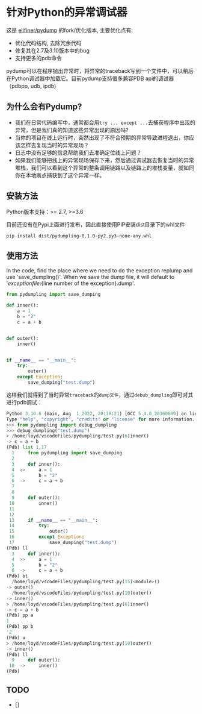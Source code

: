 # 针对Python的异常调试器

这是 [elifiner/pydump](https://github.com/elifiner/pydump) 的fork/优化版本, 主要优化点有:
* 优化代码结构, 去除冗余代码
* 修复其在2.7及3.10版本中的bug
* 支持更多的pdb命令

pydump可以在程序抛出异常时，将异常的traceback写到一个文件中，可以稍后在Python调试器中加载它。目前pydump支持很多兼容PDB api的调试器（pdbpp, udb, ipdb)

## 为什么会有Pydump?

* 我们在日常代码编写中，通常都会用`try ... except ...`去捕获程序中出现的异常，但是我们真的知道这些异常出现的原因吗?
* 当你的项目在线上运行时，突然出现了不符合预期的异常导致进程退出，你应该怎样去复现当时的异常现场？
* 日志中没有足够的信息帮助我们去准确定位线上问题？
* 如果我们能够把线上的异常现场保存下来，然后通过调试器去恢复当时的异常堆栈，我们可以看到这个异常的整条调用链路以及链路上的堆栈变量，就如同你在本地断点捕获到了这个异常一样。

## 安装方法
Python版本支持：>= 2.7, >=3.6

目前还没有在Pypi上面进行发布，因此直接使用PIP安装dist目录下的whl文件
```
pip install dist/pydumpling-0.1.0-py2.py3-none-any.whl
```

## 使用方法

In the code, find the place where we need to do the exception replump and use 'save_dumpling()'. When we save the dump file, it will default to '${exception file}:${line number of the exception}.dump'.

```python
from pydumpling import save_dumping

def inner():
    a = 1
    b = "2"
    c = a + b


def outer():
    inner()


if __name__ == "__main__":
    try:
        outer()
    except Exception:
        save_dumping("test.dump")

```

这样我们就得到了当时异常`traceback`的`dump文件`，通过`debub_dumpling`即可对其进行pdb调试：

```python     
Python 3.10.6 (main, Aug  1 2022, 20:38:21) [GCC 5.4.0 20160609] on linux
Type "help", "copyright", "credits" or "license" for more information.
>>> from pydumpling import debug_dumpling
>>> debug_dumpling("test.dump")
> /home/loyd/vscodeFiles/pydumpling/test.py(6)inner()
-> c = a + b
(Pdb) list 1,17
  1     from pydumpling import save_dumping
  2  
  3     def inner():
  4  >>     a = 1
  5         b = "2"
  6  ->     c = a + b
  7  
  8  
  9     def outer():
 10         inner()
 11  
 12  
 13     if __name__ == "__main__":
 14         try:
 15             outer()
 16         except Exception:
 17             save_dumping("test.dump")
(Pdb) ll
  3     def inner():
  4  >>     a = 1
  5         b = "2"
  6  ->     c = a + b
(Pdb) bt
  /home/loyd/vscodeFiles/pydumpling/test.py(15)<module>()
-> outer()
  /home/loyd/vscodeFiles/pydumpling/test.py(10)outer()
-> inner()
> /home/loyd/vscodeFiles/pydumpling/test.py(6)inner()
-> c = a + b
(Pdb) pp a
1
(Pdb) pp b
'2'
(Pdb) u
> /home/loyd/vscodeFiles/pydumpling/test.py(10)outer()
-> inner()
(Pdb) ll
  9     def outer():
 10  ->     inner()
(Pdb) 
```

## TODO
- []
